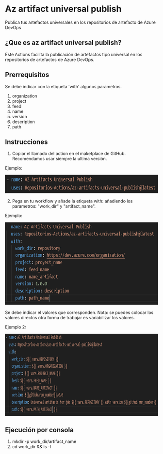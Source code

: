 # Az artifact universal publish

Publica tus artefactos universales en los repositorios de artefacto de Azure DevOps

## ¿Que es az artifact universal publish?

Este Actions facilita la publicación de artefactos tipo universal en los repositorios de artefactos de Azure DevOps.

## Prerrequisitos

Se debe indicar con la etiqueta 'with' algunos parametros.

1. organization
2. project
3. feed
4. name
5. version
6. description
7. path

## Instrucciones

1. Copiar el llamado del action en el maketplace de GitHub. Recomendamos usar siempre la ultima versión.

Ejemplo:

<p align="center">
  <img width="671" height="61" alt="action" src="public/img/action.PNG">
</p>

2. Pega en tu workflow y añade la etiqueta with: añadiendo los parametros: "work_dir" y "artifact_name".

Ejemplo:

<p align="center">
  <img width="667" height="272" alt="action_with" src="public/img/action_with.PNG">
</p>

Se debe indicar el valores que corresponden. Nota: se puedes colocar los valores directos otra forma de trabajar es variabilizar los valores.

Ejemplo 2:

<p align="center">
  <img width="654" height="272" alt="action_with_variables" src="public/img/action_with_variables.PNG">
</p>

## Ejecución por consola

1. mkdir -p work_dir/artifact_name
2. cd work_dir && ls -l